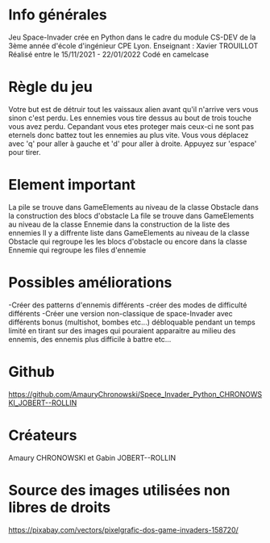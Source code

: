 # Info générales
Jeu Space-Invader crée en Python dans le cadre du module CS-DEV de la 3ème année d'école d'ingénieur CPE Lyon. Enseignant : Xavier TROUILLOT
Réalisé entre le 15/11/2021 - 22/01/2022
Codé en camelcase

# Règle du jeu
Votre but est de détruir tout les vaissaux alien avant qu'il n'arrive vers vous sinon c'est perdu. Les ennemies vous tire dessus au bout de trois touche vous avez perdu. Cepandant vous etes proteger mais ceux-ci ne sont pas eternels donc battez tout les ennemies au plus vite.
Vous vous déplacez avec 'q' pour aller à gauche et 'd' pour aller à droite. Appuyez sur 'espace' pour tirer.

# Element important
La pile se trouve dans GameElements au niveau de la classe Obstacle dans la construction des blocs d'obstacle
La file se trouve dans GameElements au niveau de la classe Ennemie dans la construction de la liste des ennemies
Il y a diffrente liste dans GameElements au niveau de la classe Obstacle qui regroupe les les blocs d'obstacle ou encore dans la classe Ennemie qui regroupe les files d'ennemie

# Possibles améliorations
-Créer des patterns d'ennemis différents
-créer des modes de difficulté différents 
-Créer une version non-classique de space-Invader avec différents bonus (multishot, bombes etc...) débloquable pendant un temps limité en tirant sur des images qui pouraient apparaitre au milieu des ennemis, des  ennemis plus difficile à battre etc... 

# Github
https://github.com/AmauryChronowski/Spece_Invader_Python_CHRONOWSKI_JOBERT--ROLLIN


# Créateurs
Amaury CHRONOWSKI et Gabin JOBERT--ROLLIN


# Source des images utilisées non libres de droits 
https://pixabay.com/vectors/pixelgrafic-dos-game-invaders-158720/

